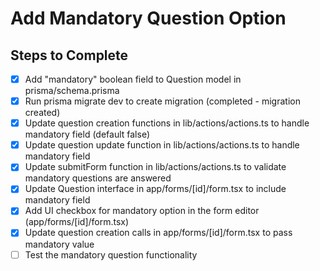 # Add Mandatory Question Option

## Steps to Complete

- [x] Add "mandatory" boolean field to Question model in prisma/schema.prisma
- [x] Run prisma migrate dev to create migration (completed - migration created)
- [x] Update question creation functions in lib/actions/actions.ts to handle mandatory field (default false)
- [x] Update question update function in lib/actions/actions.ts to handle mandatory field
- [x] Update submitForm function in lib/actions/actions.ts to validate mandatory questions are answered
- [x] Update Question interface in app/forms/[id]/form.tsx to include mandatory field
- [x] Add UI checkbox for mandatory option in the form editor (app/forms/[id]/form.tsx)
- [x] Update question creation calls in app/forms/[id]/form.tsx to pass mandatory value
- [ ] Test the mandatory question functionality

